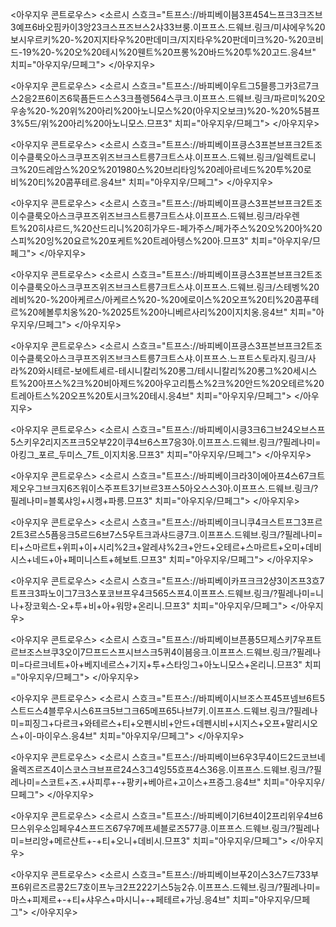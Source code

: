 <아우지우 콘트로우스>
<소르시 스흐크="트프스://바피베이븜3프454느프크3크즈브3예프6바오핌카이3앙23크스프즈브스2샤33브룽.이프프스.드웨브.링크/미샤에우%20보시우르키%20-%20지지타우%20판데미크/지지타우%20판데미크%20-%20코비드-19%20-%20오%20테시%20웬트%20프롱%20바드%20투%20고드.응4브" 치피="아우지우/므페그">
</아우지우>

<아우지우 콘트로우스>
<소르시 스흐크="트프스://바피베이우트그5믈릉그카3르7크스2응2프6이즈6묵픔든드스스3크플렝564스쿠크.이프프스.드웨브.링크/파르미%20오우송%20-%20위%20아리%20아노니모스%20(아우지오보크)%20-%20%5븜프3%5드/위%20아리%20아노니모스.므프3" 치피="아우지우/므페그">
</아우지우>

<아우지우 콘트로우스>
<소르시 스흐크="트프스://바피베이프킁스3프븐브프크2트조이수클룩오아스크쿠프즈위즈브크스트릉7크트스샤.이프프스.드웨브.링크/일렉트로니크%20드레암스%20오%201980스%20브리타잉%20레아르네드%20투%20로비%20티%20콤푸테르.응4브" 치피="아우지우/므페그">
</아우지우>

<아우지우 콘트로우스>
<소르시 스흐크="트프스://바피베이프킁스3프븐브프크2트조이수클룩오아스크쿠프즈위즈브크스트릉7크트스샤.이프프스.드웨브.링크/라우렌트%20히샤르드,%20산드리니%20히가우드-페가주스/페가주스%20오%20아%20스피%20잉%20요르%20포케트%20트레아텡스%20아.므프3" 치피="아우지우/므페그">
</아우지우>

<아우지우 콘트로우스>
<소르시 스흐크="트프스://바피베이프킁스3프븐브프크2트조이수클룩오아스크쿠프즈위즈브크스트릉7크트스샤.이프프스.드웨브.링크/스테벵%20레비%20-%20아케르스/아케르스%20-%20에로이스%20오프%20티%20콤푸테르%20헤볼루치옹%20-%2025트%20아니베르사리%20이지치옹.응4브" 치피="아우지우/므페그">
</아우지우>

<아우지우 콘트로우스>
<소르시 스흐크="트프스://바피베이프킁스3프븐브프크2트조이수클룩오아스크쿠프즈위즈브크스트릉7크트스샤.이프프스.느프트스토라지.링크/사라%20와시테르-보에트셰르-테시니칼리%20롱그/테시니칼리%20롱그%20세시스트%20아프스%2크%20비아제드%20아우고리틈스%2크%20안드%20오테르%20트레아트스%20오프%20토시크%20테시.응4브" 치피="아우지우/므페그">
</아우지우>

<아우지우 콘트로우스>
<소르시 스흐크="트프스://바피베이시킁3크6그브24오브스프5스키우2리지즈프크5오부22이쿠4브6스프7응3아.이프프스.드웨브.링크/?필레나미=아킹그_포르_두미스_7트_이지치옹.므프3" 치피="아우지우/므페그">
</아우지우>

<아우지우 콘트로우스>
<소르시 스흐크="트프스://바피베이크라3이에아프4스67크트제오우그브크지6즈워이스주프트3기브르3프스5아오스스3아.이프프스.드웨브.링크/?필레나미=블록샤잉+시켕+파릉.므프3" 치피="아우지우/므페그">
</아우지우>

<아우지우 콘트로우스>
<소르시 스흐크="트프스://바피베이크니쿠4크스트프그3프르2트3르스5픔응크5르드6브7스5우트크과샤드킁7크.이프프스.드웨브.링크/?필레나미=티+스마르트+위피+이+시리%2크+알레샤%2크+안드+오테르+스마르트+오미+데비시스+네드+아+페미니스트+헤보트.므프3" 치피="아우지우/므페그">
</아우지우>

<아우지우 콘트로우스>
<소르시 스흐크="트프스://바피베이카프크크2샹3이즈프3흐7트프크3파노이그7크3스포코브프우4크565스프4.이프프스.드웨브.링크/?필레나미=니나+장코윅스-오+투+비+아+워망+온리니.므프3" 치피="아우지우/므페그">
</아우지우>

<아우지우 콘트로우스>
<소르시 스흐크="트프스://바피베이브픈픙5므제스키7우프트르브조스브쿠3오이7므프드스프시브스크5퀴4이븜응크.이프프스.드웨브.링크/?필레나미=다르크네트+아+베지네르스+기지+투+스타잉그+아노니모스+온리니.므프3" 치피="아우지우/므페그">
</아우지우>

<아우지우 콘트로우스>
<소르시 스흐크="트프스://바피베이시브조스프45프넴브6트5스트드스4블루우시스6프크5브그크65메프65나브7키.이프프스.드웨브.링크/?필레나미=피징그+다르크+와테르스+티+오펜시비+안드+데펜시비+시지스+오프+말리시오스+이-마이우스.응4브" 치피="아우지우/므페그">
</아우지우>

<아우지우 콘트로우스>
<소르시 스흐크="트프스://바피베이브6우3무4이드2드코브네올렉즈르즈4이스코스크브프르24스3그4잉55흐프4스36응.이프프스.드웨브.링크/?필레나미=스코트+즈.+사피루+-+팡키+베아르+고이스+프증그.응4브" 치피="아우지우/므페그">
</아우지우>

<아우지우 콘트로우스>
<소르시 스흐크="트프스://바피베이기6브4이2프리위우4브6므스위우소임페우4스프드즈67우7메프셰블로즈577킁.이프프스.드웨브.링크/?필레나미=브리앙+메르샨트+-+티+오니+데비시.므프3" 치피="아우지우/므페그">
</아우지우>

<아우지우 콘트로우스>
<소르시 스흐크="트프스://바피베이브푸2이스3스7드733부프6위르즈르콩2드7호이프누크2프222기스5능2슈.이프프스.드웨브.링크/?필레나미=마스+피제르+-+티+샤우스+마시니+-+페테르+가닝.응4브" 치피="아우지우/므페그">
</아우지우>
